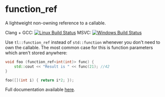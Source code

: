 # function_ref

A lightweight non-owning reference to a callable.

Clang + GCC: [![Linux Build Status](https://travis-ci.org/TartanLlama/function_ref.png?branch=master)](https://travis-ci.org/TartanLlama/function_ref)
MSVC: [![Windows Build Status](https://ci.appveyor.com/api/projects/status/k5x00xa11y3s5wsg?svg=true)](https://ci.appveyor.com/project/TartanLlama/function_ref)

Use `tl::function_ref` instead of `std::function` whenever you don't need to own the callable. The most common case for this is function parameters which aren't stored anywhere:

```cpp
void foo (function_ref<int(int)> func) {
    std::cout << "Result is " << func(21); //42
}

foo([](int i) { return i*2; });
```

Full documentation available [here](https://github.com/stfkolev/function_ref/blob/master/docs/index.md).
